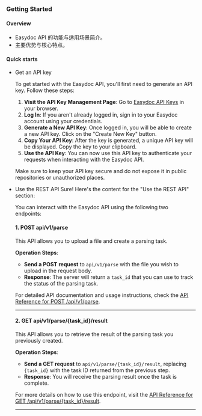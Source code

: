 ### Getting Started

#### Overview

- Easydoc API 的功能与适用场景简介。
- 主要优势与核心特点。

#### Quick starts

- Get an API key

  To get started with the Easydoc API, you'll first need to generate an API key. Follow these steps:

  1. **Visit the API Key Management Page**:
     Go to [Easydoc API Keys](https://platform.easydoc.sh/api-keys) in your browser.
  2. **Log In**:
     If you aren't already logged in, sign in to your Easydoc account using your credentials.
  3. **Generate a New API Key**:
     Once logged in, you will be able to create a new API key. Click on the "Create New Key" button.
  4. **Copy Your API Key**:
     After the key is generated, a unique API key will be displayed. Copy the key to your clipboard.
  5. **Use the API Key**:
     You can now use this API key to authenticate your requests when interacting with the Easydoc API.

  Make sure to keep your API key secure and do not expose it in public repositories or unauthorized places.

- Use the REST API
  Sure! Here's the content for the "Use the REST API" section:

  You can interact with the Easydoc API using the following two endpoints:

   #### 1. **POST api/v1/parse**  
   This API allows you to upload a file and create a parsing task. 

   **Operation Steps**:
   - **Send a POST request** to `api/v1/parse` with the file you wish to   upload in the request body.
   - **Response**: The server will return a `task_id` that you can use to  track the status of the parsing task.

   For detailed API documentation and usage instructions, check the [API Reference for POST /api/v1/parse](/docs/api-reference/parse.md).

   ---

   #### 2. **GET api/v1/parse/{task_id}/result**  
   This API allows you to retrieve the result of the parsing task you   previously created.

   **Operation Steps**:
   - **Send a GET request** to `api/v1/parse/{task_id}/result`, replacing  `{task_id}` with the task ID returned from the previous step.
   - **Response**: You will receive the parsing result once the task is    complete.

   For more details on how to use this endpoint, visit the [API Reference for GET /api/v1/parse/{task_id}/result](/docs/api-reference/parse_result.md).

   --- 



